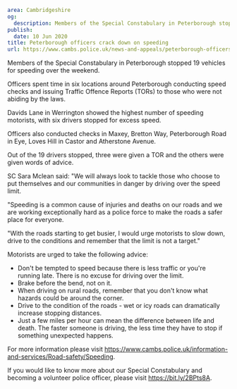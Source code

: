 ```yaml
area: Cambridgeshire
og:
  description: Members of the Special Constabulary in Peterborough stopped 19 vehicles for speeding over the weekend.
publish:
  date: 10 Jun 2020
title: Peterborough officers crack down on speeding
url: https://www.cambs.police.uk/news-and-appeals/peterborough-officers-crack-down-on-speeding
```

Members of the Special Constabulary in Peterborough stopped 19 vehicles for speeding over the weekend.

Officers spent time in six locations around Peterborough conducting speed checks and issuing Traffic Offence Reports (TORs) to those who were not abiding by the laws.

Davids Lane in Werrington showed the highest number of speeding motorists, with six drivers stopped for excess speed.

Officers also conducted checks in Maxey, Bretton Way, Peterborough Road in Eye, Loves Hill in Castor and Atherstone Avenue.

Out of the 19 drivers stopped, three were given a TOR and the others were given words of advice.

SC Sara Mclean said: "We will always look to tackle those who choose to put themselves and our communities in danger by driving over the speed limit.

"Speeding is a common cause of injuries and deaths on our roads and we are working exceptionally hard as a police force to make the roads a safer place for everyone.

"With the roads starting to get busier, I would urge motorists to slow down, drive to the conditions and remember that the limit is not a target."

Motorists are urged to take the following advice:

 * Don't be tempted to speed because there is less traffic or you're running late. There is no excuse for driving over the limit.
 * Brake before the bend, not on it.
 * When driving on rural roads, remember that you don't know what hazards could be around the corner.
 * Drive to the condition of the roads - wet or icy roads can dramatically increase stopping distances.
 * Just a few miles per hour can mean the difference between life and death. The faster someone is driving, the less time they have to stop if something unexpected happens.

For more information please visit https://www.cambs.police.uk/information-and-services/Road-safety/Speeding.

If you would like to know more about our Special Constabulary and becoming a volunteer police officer, please visit https://bit.ly/2BPts8A.
